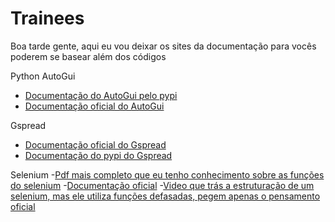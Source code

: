 # Trainees

Boa tarde gente, aqui eu vou deixar os sites da documentação para vocês poderem se basear além dos códigos

Python AutoGui
- <a href="https://pypi.org/project/PyAutoGUI/">Documentação do AutoGui pelo pypi</a>
- <a href="https://pyautogui.readthedocs.io/en/latest/install.html">Documentação oficial do AutoGui</a>

Gspread
- <a href="https://docs.gspread.org/en/v5.6.1/">Documentação oficial do Gspread</a>
- <a href="https://pypi.org/project/gspread/">Documentação do pypi do Gspread</a>

Selenium
-<a href="https://readthedocs.org/projects/selenium-python/downloads/pdf/latest/">Pdf mais completo que eu tenho conhecimento sobre as funções do selenium</a>
-<a href="https://pypi.org/project/selenium/">Documentação oficial</a>
-<a href="https://www.youtube.com/watch?v=H6D8EFSGml0&t=1s">Video que trás a estruturação de um selenium, mas ele utiliza funções defasadas, pegem apenas o pensamento oficial</a>

